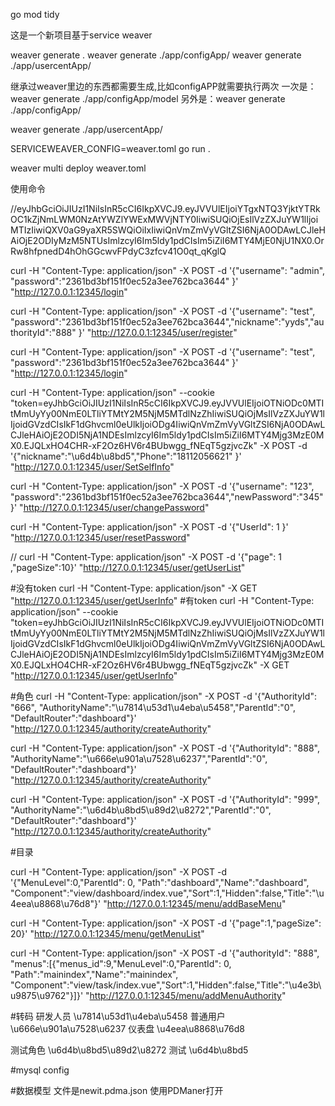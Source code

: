 go mod tidy

这是一个新项目基于service weaver

weaver generate .
weaver generate ./app/configApp/
weaver generate ./app/usercentApp/

继承过weaver里边的东西都需要生成,比如configAPP就需要执行两次
一次是：weaver generate ./app/configApp/model
另外是：weaver generate ./app/configApp/

weaver generate ./app/usercentApp/

SERVICEWEAVER_CONFIG=weaver.toml go run .

weaver multi deploy weaver.toml

使用命令

//eyJhbGciOiJIUzI1NiIsInR5cCI6IkpXVCJ9.eyJVVUlEIjoiYTgxNTQ3YjktYTRkOC1kZjNmLWM0NzAtYWZlYWExMWVjNTY0IiwiSUQiOjEsIlVzZXJuYW1lIjoiMTIzIiwiQXV0aG9yaXR5SWQiOiIxIiwiQnVmZmVyVGltZSI6NjA0ODAwLCJleHAiOjE2ODIyMzM5NTUsImlzcyI6Im5ldy1pdCIsIm5iZiI6MTY4MjE0NjU1NX0.OrRw8hfpnedD4hOhGGcwvFPdyC3zfcv41O0qt_qKglQ

curl -H "Content-Type: application/json" -X POST -d '{"username": "admin", "password":"2361bd3bf151f0ec52a3ee762bca3644" }' "http://127.0.0.1:12345/login"

curl -H "Content-Type: application/json" -X POST -d '{"username": "test", "password":"2361bd3bf151f0ec52a3ee762bca3644","nickname":"yyds","authorityId":"888" }' "http://127.0.0.1:12345/user/register"

curl -H "Content-Type: application/json" -X POST -d '{"username": "test", "password":"2361bd3bf151f0ec52a3ee762bca3644" }' "http://127.0.0.1:12345/login"

curl -H "Content-Type: application/json" --cookie "token=eyJhbGciOiJIUzI1NiIsInR5cCI6IkpXVCJ9.eyJVVUlEIjoiOTNiODc0MTItMmUyYy00NmE0LTliYTMtY2M5NjM5MTdlNzZhIiwiSUQiOjMsIlVzZXJuYW1lIjoidGVzdCIsIkF1dGhvcml0eUlkIjoiODg4IiwiQnVmZmVyVGltZSI6NjA0ODAwLCJleHAiOjE2ODI5NjA1NDEsImlzcyI6Im5ldy1pdCIsIm5iZiI6MTY4Mjg3MzE0MX0.EJQLxHO4CHR-xF2Oz6HV6r4BUbwgg_fNEqT5gzjvcZk" -X POST -d '{"nickname":"\u6d4b\u8bd5","Phone":"18112056621" }' "http://127.0.0.1:12345/user/SetSelfInfo"


curl -H "Content-Type: application/json" -X POST -d '{"username": "123", "password":"2361bd3bf151f0ec52a3ee762bca3644","newPassword":"345" }' "http://127.0.0.1:12345/user/changePassword"




curl -H "Content-Type: application/json" -X POST -d '{"UserId": 1 }' "http://127.0.0.1:12345/user/resetPassword"

//
curl -H "Content-Type: application/json" -X POST -d '{"page": 1 ,"pageSize":10}' "http://127.0.0.1:12345/user/getUserList"


#没有token
curl -H "Content-Type: application/json" -X GET "http://127.0.0.1:12345/user/getUserInfo"
#有token
curl -H "Content-Type: application/json" --cookie "token=eyJhbGciOiJIUzI1NiIsInR5cCI6IkpXVCJ9.eyJVVUlEIjoiOTNiODc0MTItMmUyYy00NmE0LTliYTMtY2M5NjM5MTdlNzZhIiwiSUQiOjMsIlVzZXJuYW1lIjoidGVzdCIsIkF1dGhvcml0eUlkIjoiODg4IiwiQnVmZmVyVGltZSI6NjA0ODAwLCJleHAiOjE2ODI5NjA1NDEsImlzcyI6Im5ldy1pdCIsIm5iZiI6MTY4Mjg3MzE0MX0.EJQLxHO4CHR-xF2Oz6HV6r4BUbwgg_fNEqT5gzjvcZk" -X GET "http://127.0.0.1:12345/user/getUserInfo"

#角色
curl -H "Content-Type: application/json" -X POST  -d '{"AuthorityId": "666", "AuthorityName":"\u7814\u53d1\u4eba\u5458","ParentId":"0", "DefaultRouter":"dashboard"}' "http://127.0.0.1:12345/authority/createAuthority"

curl -H "Content-Type: application/json" -X POST  -d '{"AuthorityId": "888", "AuthorityName":"\u666e\u901a\u7528\u6237","ParentId":"0", "DefaultRouter":"dashboard"}' "http://127.0.0.1:12345/authority/createAuthority"

curl -H "Content-Type: application/json" -X POST  -d '{"AuthorityId": "999", "AuthorityName":"\u6d4b\u8bd5\u89d2\u8272","ParentId":"0", "DefaultRouter":"dashboard"}' "http://127.0.0.1:12345/authority/createAuthority"

#目录                                                  

curl -H "Content-Type: application/json" -X POST  -d '{"MenuLevel":0,"ParentId": 0, "Path":"dashboard","Name":"dashboard", "Component":"view/dashboard/index.vue","Sort":1,"Hidden":false,"Title":"\u4eea\u8868\u76d8"}' "http://127.0.0.1:12345/menu/addBaseMenu"


curl -H "Content-Type: application/json" -X POST  -d '{"page":1,"pageSize": 20}' "http://127.0.0.1:12345/menu/getMenuList"


curl -H "Content-Type: application/json" -X POST  -d '{"authorityId": "888", "menus":[{"menus_id":9,"MenuLevel":0,"ParentId": 0, "Path":"mainindex","Name":"mainindex", "Component":"view/task/index.vue","Sort":1,"Hidden":false,"Title":"\u4e3b\u9875\u9762"}]}' "http://127.0.0.1:12345/menu/addMenuAuthority"




#转码
研发人员 \u7814\u53d1\u4eba\u5458
普通用户 \u666e\u901a\u7528\u6237
仪表盘 \u4eea\u8868\u76d8

测试角色 \u6d4b\u8bd5\u89d2\u8272
测试 \u6d4b\u8bd5

#mysql config

#数据模型
文件是newit.pdma.json
使用PDManer打开

